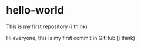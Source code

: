 # hello-world
This is my first repository (i think)

Hi everyone, this is my first commit in GitHub (i think)
